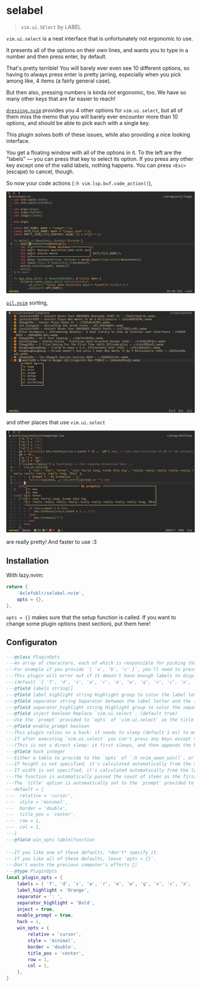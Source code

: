 # selabel

> `vim.ui.SElect` by LABEL

`vim.ui.select` is a neat interface that is unfortunately not ergonomic to use.

It presents all of the options on their own lines, and wants you to type in a number and then press enter, by default.

That's pretty terrible!
You will barely ever even see 10 different options, so having to always press enter is pretty jarring, especially when you pick among like, 4 items (a fairly general case).

But then also, pressing numbers is kinda not ergonomic, too. We have so many other keys that are far easier to reach!

[`dressing.nvim`](https://github.com/stevearc/dressing.nvim) provides you 4 other options for `vim.ui.select`, but all of them miss the memo that you will barely ever encounter more than 10 options, and should be able to pick each with a single key.

This plugin solves both of these issues, while also providing a nice looking interface.

You get a floating window with all of the options in it.
To the left are the "labels" — you can press that key to select its option.
If you press any other key except one of the valid labels, nothing happens. You can press `<Esc>` (escape) to cancel, though.

So now your code actions (`:h vim.lsp.buf.code_action()`),

![code actions](./img/code-actions.png)

[`oil.nvim`](https://github.com/stevearc/oil.nvim) sorting,

![oil.nvim](./img/oil.png)

and other places that use `vim.ui.select`

![other](./img/other.png)

are really pretty! And faster to use :3

## Installation

With lazy.nvim:

```lua
return {
    'Axlefublr/selabel.nvim',
    opts = {},
},
```

`opts = {}` makes sure that the setup function is called.
If you want to change some plugin options (next section), put them here!

## Configuraton

```lua
---@class PluginOpts
---An array of characters, each of which is responsible for picking that number of an option.
---For example if you provide `{ 'a', 'b', 'c' }`, you'll need to press `a` to pick the first option, `b` to pick the second, and `c` for third.
---This plugin will error out if it doesn't have enough labels to display all options given to it, so my recommendation is 15+ characters.
---(default `{ 'f', 'd', 's', 'a', 'r', 'e', 'w', 'q', 'v', 'c', 'x', 'z', 'j', 'k', 'l', ';', 'u', 'i', 'o', 'p', 'm', ',', '.', '/' }` )
---@field labels string[]
---@field label_highlight string Highlight group to color the label letters with. (default Orange)
---@field separator string Separator between the label letter and the item text (default ': ')
---@field separator_highlight string Highlight group to color the separator with (default Bold)
---@field inject boolean Replace `vim.ui.select`. (default true)
---Use the `prompt` provided to `opts` of `vim.ui.select` as the title of the floating window. (default true)
---@field enable_prompt boolean
---This plugin relies on a hack: it needs to sleep (default 1 ms) to make sure it will create the floating window before holding up the thread by asking the user for a key.
---If after executing `vim.ui.select` you can't press any keys except the labels, and yet the floating window is not there, increase this value.
---(This is not a direct sleep: it first sleeps, and then appends the key asking onto the nvim event loop. So it's not like you need to guess the perfect amount of sleep here, which is why it can be just 1)
---@field hack integer
---Either a table to provide to the `opts` of `:h nvim_open_win()`, or a function that returns that table.
---If height is not specified, it's calculated automatically from the amount of items.
---If width is not specified, it's calculated automatically from the longest item + label width.
---The function is automatically passed the count of items as the first argument, and the longest item's length + label length as the second.
---The `title` option is automatically set to the `prompt` provided to `vim.ui.select`, unless you set this plugin's `enable_prompt` option to false.
---default = {
---  relative = 'cursor',
---  style = 'minimal',
---  border = 'double',
---  title_pos = 'center',
---  row = 1,
---  col = 1,
---}
---@field win_opts table|function

---If you like one of these defaults, *don't* specify it.
---If you like all of these defaults, leave `opts = {}`.
---Don't waste the precious computer's efforts 🥺!
---@type PluginOpts
local plugin_opts = {
    labels = { 'f', 'd', 's', 'a', 'r', 'e', 'w', 'q', 'v', 'c', 'x', 'z', 'j', 'k', 'l', ';', 'u', 'i', 'o', 'p', 'm', ',', '.', '/' },
    label_highlight = 'Orange',
    separator = ': ',
    separator_highlight = 'Bold',
    inject = true,
    enable_prompt = true,
    hack = 1,
    win_opts = {
        relative = 'cursor',
        style = 'minimal',
        border = 'double',
        title_pos = 'center',
        row = 1,
        col = 1,
    },
}
```
